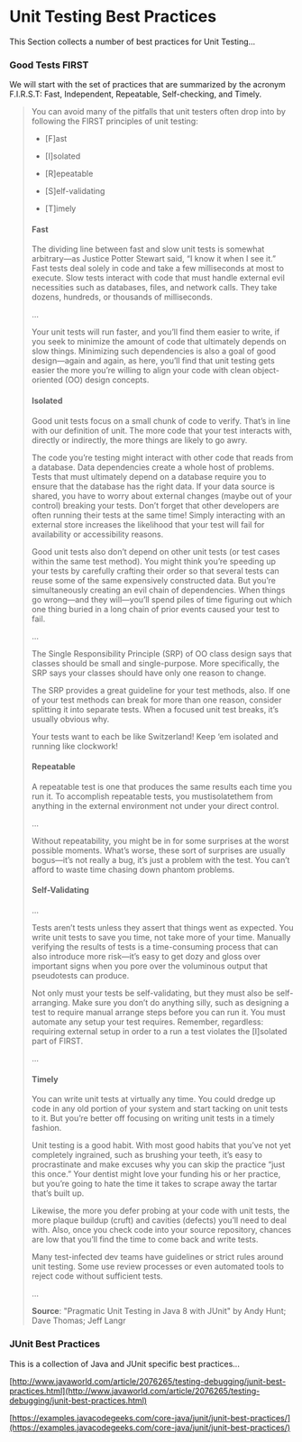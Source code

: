 # Unit Testing Best Practices

This Section collects a number of best practices for Unit Testing...

### Good Tests FIRST

We will start with the set of practices that are summarized by the acronym F.I.R.S.T: Fast, Independent, Repeatable, Self-checking, and Timely.

> You can avoid many of the pitfalls that unit testers often drop into by following the FIRST principles of unit testing:
>
> * \[F\]ast
>
> * \[I\]solated
>
> * \[R\]epeatable
>
> * \[S\]elf-validating
>
> * \[T\]imely
>
> #### Fast
>
> The dividing line between fast and slow unit tests is somewhat arbitrary—as Justice Potter Stewart said, “I know it when I see it.” Fast tests deal solely in code and take a few milliseconds at most to execute. Slow tests interact with code that must handle external evil necessities such as databases, files, and network calls. They take dozens, hundreds, or thousands of milliseconds.
>
> ...
>
> Your unit tests will run faster, and you’ll find them easier to write, if you seek to minimize the amount of code that ultimately depends on slow things. Minimizing such dependencies is also a goal of good design—again and again, as here, you’ll find that unit testing gets easier the more you’re willing to align your code with clean object-oriented \(OO\) design concepts.
>
> #### Isolated
>
> Good unit tests focus on a small chunk of code to verify. That’s in line with our definition of unit. The more code that your test interacts with, directly or indirectly, the more things are likely to go awry.
>
> The code you’re testing might interact with other code that reads from a database. Data dependencies create a whole host of problems. Tests that must ultimately depend on a database require you to ensure that the database has the right data. If your data source is shared, you have to worry about external changes \(maybe out of your control\) breaking your tests. Don’t forget that other developers are often running their tests at the same time! Simply interacting with an external store increases the likelihood that your test will fail for availability or accessibility reasons.
>
> Good unit tests also don’t depend on other unit tests \(or test cases within the same test method\). You might think you’re speeding up your tests by carefully crafting their order so that several tests can reuse some of the same expensively constructed data. But you’re simultaneously creating an evil chain of dependencies. When things go wrong—and they will—you’ll spend piles of time figuring out which one thing buried in a long chain of prior events caused your test to fail.
>
> ...
>
> The Single Responsibility Principle \(SRP\) of OO class design says that classes should be small and single-purpose. More specifically, the SRP says your classes should have only one reason to change.
>
> The SRP provides a great guideline for your test methods, also. If one of your test methods can break for more than one reason, consider splitting it into separate tests. When a focused unit test breaks, it’s usually obvious why.
>
> Your tests want to each be like Switzerland! Keep ‘em isolated and running like clockwork!
>
> #### **Repeatable**
>
> A repeatable test is one that produces the same results each time you run it. To accomplish repeatable tests, you mustisolatethem from anything in the external environment not under your direct control.
>
> ...
>
> Without repeatability, you might be in for some surprises at the worst possible moments. What’s worse, these sort of surprises are usually bogus—it’s not really a bug, it’s just a problem with the test. You can’t afford to waste time chasing down phantom problems.
>
> #### Self-Validating
>
> ...
>
> Tests aren’t tests unless they assert that things went as expected. You write unit tests to save you time, not take more of your time. Manually verifying the results of tests is a time-consuming process that can also introduce more risk—it’s easy to get dozy and gloss over important signs when you pore over the voluminous output that pseudotests can produce.
>
> Not only must your tests be self-validating, but they must also be self-arranging. Make sure you don’t do anything silly, such as designing a test to require manual arrange steps before you can run it. You must automate any setup your test requires. Remember, regardless: requiring external setup in order to a run a test violates the \[I\]solated part of FIRST.
>
> ...
>
> #### Timely
>
> You can write unit tests at virtually any time. You could dredge up code in any old portion of your system and start tacking on unit tests to it. But you’re better off focusing on writing unit tests in a timely fashion.
>
> Unit testing is a good habit. With most good habits that you’ve not yet completely ingrained, such as brushing your teeth, it’s easy to procrastinate and make excuses why you can skip the practice “just this once.” Your dentist might love your funding his or her practice, but you’re going to hate the time it takes to scrape away the tartar that’s built up.
>
> Likewise, the more you defer probing at your code with unit tests, the more plaque buildup \(cruft\) and cavities \(defects\) you’ll need to deal with. Also, once you check code into your source repository, chances are low that you’ll find the time to come back and write tests.
>
> Many test-infected dev teams have guidelines or strict rules around unit testing. Some use review processes or even automated tools to reject code without sufficient tests.
>
> ...
>
> **Source**: "Pragmatic Unit Testing in Java 8 with JUnit" by Andy Hunt; Dave Thomas; Jeff Langr

### JUnit Best Practices

This is a collection of Java and JUnit specific best practices...

[http://www.javaworld.com/article/2076265/testing-debugging/junit-best-practices.html](http://www.javaworld.com/article/2076265/testing-debugging/junit-best-practices.html)

[https://examples.javacodegeeks.com/core-java/junit/junit-best-practices/](https://examples.javacodegeeks.com/core-java/junit/junit-best-practices/)

